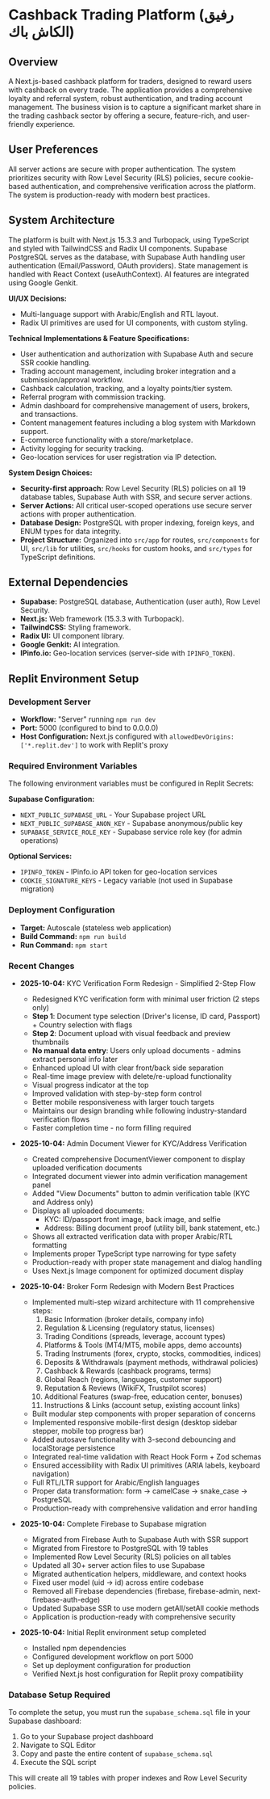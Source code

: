 # Cashback Trading Platform (رفيق الكاش باك)

## Overview
A Next.js-based cashback platform for traders, designed to reward users with cashback on every trade. The application provides a comprehensive loyalty and referral system, robust authentication, and trading account management. The business vision is to capture a significant market share in the trading cashback sector by offering a secure, feature-rich, and user-friendly experience.

## User Preferences
All server actions are secure with proper authentication. The system prioritizes security with Row Level Security (RLS) policies, secure cookie-based authentication, and comprehensive verification across the platform. The system is production-ready with modern best practices.

## System Architecture
The platform is built with Next.js 15.3.3 and Turbopack, using TypeScript and styled with TailwindCSS and Radix UI components. Supabase PostgreSQL serves as the database, with Supabase Auth handling user authentication (Email/Password, OAuth providers). State management is handled with React Context (useAuthContext). AI features are integrated using Google Genkit.

**UI/UX Decisions:**
- Multi-language support with Arabic/English and RTL layout.
- Radix UI primitives are used for UI components, with custom styling.

**Technical Implementations & Feature Specifications:**
- User authentication and authorization with Supabase Auth and secure SSR cookie handling.
- Trading account management, including broker integration and a submission/approval workflow.
- Cashback calculation, tracking, and a loyalty points/tier system.
- Referral program with commission tracking.
- Admin dashboard for comprehensive management of users, brokers, and transactions.
- Content management features including a blog system with Markdown support.
- E-commerce functionality with a store/marketplace.
- Activity logging for security tracking.
- Geo-location services for user registration via IP detection.

**System Design Choices:**
- **Security-first approach:** Row Level Security (RLS) policies on all 19 database tables, Supabase Auth with SSR, and secure server actions.
- **Server Actions:** All critical user-scoped operations use secure server actions with proper authentication.
- **Database Design:** PostgreSQL with proper indexing, foreign keys, and ENUM types for data integrity.
- **Project Structure:** Organized into `src/app` for routes, `src/components` for UI, `src/lib` for utilities, `src/hooks` for custom hooks, and `src/types` for TypeScript definitions.

## External Dependencies
- **Supabase:** PostgreSQL database, Authentication (user auth), Row Level Security.
- **Next.js:** Web framework (15.3.3 with Turbopack).
- **TailwindCSS:** Styling framework.
- **Radix UI:** UI component library.
- **Google Genkit:** AI integration.
- **IPinfo.io:** Geo-location services (server-side with `IPINFO_TOKEN`).

## Replit Environment Setup

### Development Server
- **Workflow:** "Server" running `npm run dev`
- **Port:** 5000 (configured to bind to 0.0.0.0)
- **Host Configuration:** Next.js configured with `allowedDevOrigins: ['*.replit.dev']` to work with Replit's proxy

### Required Environment Variables
The following environment variables must be configured in Replit Secrets:

**Supabase Configuration:**
- `NEXT_PUBLIC_SUPABASE_URL` - Your Supabase project URL
- `NEXT_PUBLIC_SUPABASE_ANON_KEY` - Supabase anonymous/public key
- `SUPABASE_SERVICE_ROLE_KEY` - Supabase service role key (for admin operations)

**Optional Services:**
- `IPINFO_TOKEN` - IPinfo.io API token for geo-location services
- `COOKIE_SIGNATURE_KEYS` - Legacy variable (not used in Supabase migration)

### Deployment Configuration
- **Target:** Autoscale (stateless web application)
- **Build Command:** `npm run build`
- **Run Command:** `npm start`

### Recent Changes
- **2025-10-04:** KYC Verification Form Redesign - Simplified 2-Step Flow
  - Redesigned KYC verification form with minimal user friction (2 steps only)
  - **Step 1**: Document type selection (Driver's license, ID card, Passport) + Country selection with flags
  - **Step 2**: Document upload with visual feedback and preview thumbnails
  - **No manual data entry**: Users only upload documents - admins extract personal info later
  - Enhanced upload UI with clear front/back side separation
  - Real-time image preview with delete/re-upload functionality
  - Visual progress indicator at the top
  - Improved validation with step-by-step form control
  - Better mobile responsiveness with larger touch targets
  - Maintains our design branding while following industry-standard verification flows
  - Faster completion time - no form filling required

- **2025-10-04:** Admin Document Viewer for KYC/Address Verification
  - Created comprehensive DocumentViewer component to display uploaded verification documents
  - Integrated document viewer into admin verification management panel
  - Added "View Documents" button to admin verification table (KYC and Address only)
  - Displays all uploaded documents:
    - KYC: ID/passport front image, back image, and selfie
    - Address: Billing document proof (utility bill, bank statement, etc.)
  - Shows all extracted verification data with proper Arabic/RTL formatting
  - Implements proper TypeScript type narrowing for type safety
  - Production-ready with proper state management and dialog handling
  - Uses Next.js Image component for optimized document display

- **2025-10-04:** Broker Form Redesign with Modern Best Practices
  - Implemented multi-step wizard architecture with 11 comprehensive steps:
    1. Basic Information (broker details, company info)
    2. Regulation & Licensing (regulatory status, licenses)
    3. Trading Conditions (spreads, leverage, account types)
    4. Platforms & Tools (MT4/MT5, mobile apps, demo accounts)
    5. Trading Instruments (forex, crypto, stocks, commodities, indices)
    6. Deposits & Withdrawals (payment methods, withdrawal policies)
    7. Cashback & Rewards (cashback programs, terms)
    8. Global Reach (regions, languages, customer support)
    9. Reputation & Reviews (WikiFX, Trustpilot scores)
    10. Additional Features (swap-free, education center, bonuses)
    11. Instructions & Links (account setup, existing account links)
  - Built modular step components with proper separation of concerns
  - Implemented responsive mobile-first design (desktop sidebar stepper, mobile top progress bar)
  - Added autosave functionality with 3-second debouncing and localStorage persistence
  - Integrated real-time validation with React Hook Form + Zod schemas
  - Ensured accessibility with Radix UI primitives (ARIA labels, keyboard navigation)
  - Full RTL/LTR support for Arabic/English languages
  - Proper data transformation: form → camelCase → snake_case → PostgreSQL
  - Production-ready with comprehensive validation and error handling

- **2025-10-04:** Complete Firebase to Supabase migration
  - Migrated from Firebase Auth to Supabase Auth with SSR support
  - Migrated from Firestore to PostgreSQL with 19 tables
  - Implemented Row Level Security (RLS) policies on all tables
  - Updated all 30+ server action files to use Supabase
  - Migrated authentication helpers, middleware, and context hooks
  - Fixed user model (uid → id) across entire codebase
  - Removed all Firebase dependencies (firebase, firebase-admin, next-firebase-auth-edge)
  - Updated Supabase SSR to use modern getAll/setAll cookie methods
  - Application is production-ready with comprehensive security
  
- **2025-10-04:** Initial Replit environment setup completed
  - Installed npm dependencies
  - Configured development workflow on port 5000
  - Set up deployment configuration for production
  - Verified Next.js host configuration for Replit proxy compatibility

### Database Setup Required
To complete the setup, you must run the `supabase_schema.sql` file in your Supabase dashboard:
1. Go to your Supabase project dashboard
2. Navigate to SQL Editor
3. Copy and paste the entire content of `supabase_schema.sql`
4. Execute the SQL script

This will create all 19 tables with proper indexes and Row Level Security policies.
